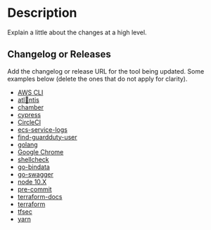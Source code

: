 # Description

Explain a little about the changes at a high level.

## Changelog or Releases

Add the changelog or release URL for the tool being updated. Some examples below (delete the ones that do not apply
for clarity).

- [AWS CLI](https://github.com/aws/aws-cli/blob/v2/CHANGELOG.rst)
- [atl🍑ntis](https://github.com/runatlantis/atlantis/releases)
- [chamber](https://github.com/segmentio/chamber/releases)
- [cypress](https://www.cypress.io/)
- [CircleCI](https://github.com/CircleCI-Public/circleci-cli/releases)
- [ecs-service-logs](https://github.com/trussworks/ecs-service-logs/releases)
- [find-guardduty-user](https://github.com/trussworks/find-guardduty-user/releases)
- [golang](https://golang.org/doc/devel/release.html)
- [Google Chrome](https://chromereleases.googleblog.com/)
- [shellcheck](https://github.com/koalaman/shellcheck/releases)
- [go-bindata](https://github.com/kevinburke/go-bindata/releases)
- [go-swagger](https://github.com/go-swagger/go-swagger/releases)
- [node 10.X](https://nodejs.org/en/about/releases/)
- [pre-commit](https://github.com/pre-commit/pre-commit/releases)
- [terraform-docs](https://github.com/segmentio/terraform-docs/releases)
- [terraform](https://github.com/hashicorp/terraform/releases)
- [tfsec](https://github.com/tfsec/tfsec/releases)
- [yarn](https://github.com/yarnpkg/yarn/releases)
